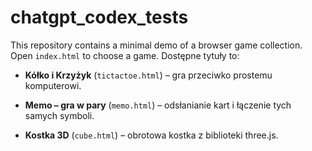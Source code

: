 # chatgpt_codex_tests

This repository contains a minimal demo of a browser game collection. Open `index.html` to choose a game. Dostępne tytuły to:

* **Kółko i Krzyżyk** (`tictactoe.html`) – gra przeciwko prostemu komputerowi.
* **Memo – gra w pary** (`memo.html`) – odsłanianie kart i łączenie tych samych symboli.

* **Kostka 3D** (`cube.html`) – obrotowa kostka z biblioteki three.js.
